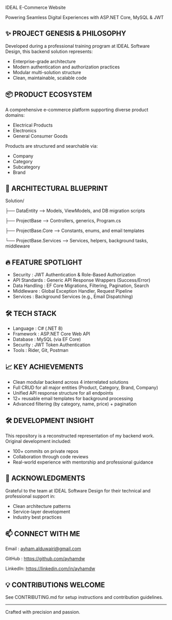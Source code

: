 IDEAL E-Commerce Website

Powering Seamless Digital Experiences with ASP.NET Core, MySQL & JWT

✨ PROJECT GENESIS & PHILOSOPHY
------------------------------------------------------------
Developed during a professional training program at IDEAL Software Design, this backend solution represents:
- Enterprise-grade architecture
- Modern authentication and authorization practices
- Modular multi-solution structure
- Clean, maintainable, scalable code

📦 PRODUCT ECOSYSTEM
------------------------------------------------------------
A comprehensive e-commerce platform supporting diverse product domains:
- Electrical Products
- Electronics
- General Consumer Goods

Products are structured and searchable via:
- Company
- Category
- Subcategory
- Brand

🧠 ARCHITECTURAL BLUEPRINT
------------------------------------------------------------
Solution/

├── DataEntity            --> Models, ViewModels, and DB migration scripts

├── ProjectBase           --> Controllers, generics, Program.cs

├── ProjectBase.Core      --> Constants, enums, and email templates

└── ProjectBase.Services  --> Services, helpers, background tasks, middleware

🔥 FEATURE SPOTLIGHT
------------------------------------------------------------
- Security        : JWT Authentication & Role-Based Authorization
- API Standards   : Generic API Response Wrappers (Success/Error)
- Data Handling   : EF Core Migrations, Filtering, Pagination, Search
- Middleware      : Global Exception Handler, Request Pipeline
- Services        : Background Services (e.g., Email Dispatching)

🛠️ TECH STACK
------------------------------------------------------------
- Language   : C# (.NET 8)
- Framework  : ASP.NET Core Web API
- Database   : MySQL (via EF Core)
- Security   : JWT Token Authentication
- Tools      : Rider, Git, Postman

📈 KEY ACHIEVEMENTS
------------------------------------------------------------
- Clean modular backend across 4 interrelated solutions
- Full CRUD for all major entities (Product, Category, Brand, Company)
- Unified API response structure for all endpoints
- 12+ reusable email templates for background processing
- Advanced filtering (by category, name, price) + pagination

🛠️ DEVELOPMENT INSIGHT
------------------------------------------------------------
This repository is a reconstructed representation of my backend work.
Original development included:
- 100+ commits on private repos
- Collaboration through code reviews
- Real-world experience with mentorship and professional guidance

🙏 ACKNOWLEDGMENTS
------------------------------------------------------------
Grateful to the team at IDEAL Software Design for their technical and professional support in:
- Clean architecture patterns
- Service-layer development
- Industry best practices

📫 CONNECT WITH ME
------------------------------------------------------------
Email   : ayham.alduwairi@gmail.com

GitHub  : https://github.com/ayhamdw

LinkedIn: https://linkedin.com/in/ayhamdw


💡 CONTRIBUTIONS WELCOME
------------------------------------------------------------
See CONTRIBUTING.md for setup instructions and contribution guidelines.

------------------------------------------------------------
Crafted with precision and passion.
